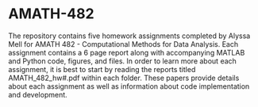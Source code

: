 # AMATH-482
The repository contains five homework assignments completed by Alyssa Mell for AMATH 482 - Computational Methods for Data Analysis. Each assignment contains a 6 page report along with accompanying MATLAB and Python code, figures, and files. In order to learn more about each assignment, it is best to start by reading the reports titled AMATH_482_hw#.pdf within each folder. These papers provide details about each assignment as well as information about code implementation and development.
